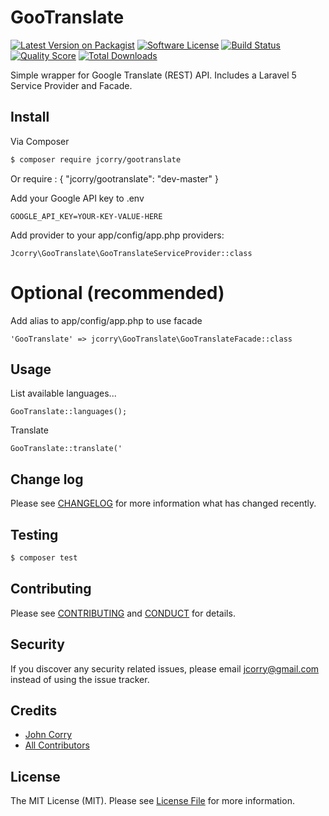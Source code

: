 # GooTranslate

[![Latest Version on Packagist][ico-version]][link-packagist]
[![Software License][ico-license]](LICENSE.md)
[![Build Status][ico-travis]][link-travis]
[![Quality Score][ico-code-quality]][link-code-quality]
[![Total Downloads][ico-downloads]][link-downloads]

Simple wrapper for Google Translate (REST) API. Includes a Laravel 5 Service Provider and Facade.

## Install

Via Composer

``` bash
$ composer require jcorry/gootranslate
```
Or
    require : {
        "jcorry/gootranslate": "dev-master"
    }
    
Add your Google API key to .env
    
    GOOGLE_API_KEY=YOUR-KEY-VALUE-HERE
    
Add provider to your app/config/app.php providers:
    
    Jcorry\GooTranslate\GooTranslateServiceProvider::class

Optional (recommended)
======================

Add alias to app/config/app.php to use facade

    'GooTranslate' => jcorry\GooTranslate\GooTranslateFacade::class

## Usage

List available languages...

    GooTranslate::languages();
    
Translate

    GooTranslate::translate('

## Change log

Please see [CHANGELOG](CHANGELOG.md) for more information what has changed recently.

## Testing

``` bash
$ composer test
```

## Contributing

Please see [CONTRIBUTING](CONTRIBUTING.md) and [CONDUCT](CONDUCT.md) for details.

## Security

If you discover any security related issues, please email jcorry@gmail.com instead of using the issue tracker.

## Credits

- [John Corry][link-author]
- [All Contributors][link-contributors]

## License

The MIT License (MIT). Please see [License File](LICENSE.md) for more information.

[ico-version]: https://img.shields.io/packagist/v/jcorry/GooTranslate.svg?style=flat-square
[ico-license]: https://img.shields.io/badge/license-MIT-brightgreen.svg?style=flat-square
[ico-travis]: https://img.shields.io/travis/jcorry/GooTranslate/master.svg?style=flat-square
[ico-scrutinizer]: https://img.shields.io/scrutinizer/coverage/g/jcorry/GooTranslate.svg?style=flat-square
[ico-code-quality]: https://img.shields.io/scrutinizer/g/jcorry/GooTranslate.svg?style=flat-square
[ico-downloads]: https://img.shields.io/packagist/dt/jcorry/GooTranslate.svg?style=flat-square

[link-packagist]: https://packagist.org/packages/jcorry/GooTranslate
[link-travis]: https://travis-ci.org/jcorry/GooTranslate
[link-scrutinizer]: https://scrutinizer-ci.com/g/jcorry/GooTranslate/code-structure
[link-code-quality]: https://scrutinizer-ci.com/g/jcorry/GooTranslate
[link-downloads]: https://packagist.org/packages/jcorry/GooTranslate
[link-author]: https://github.com/:author_username
[link-contributors]: ../../contributors
